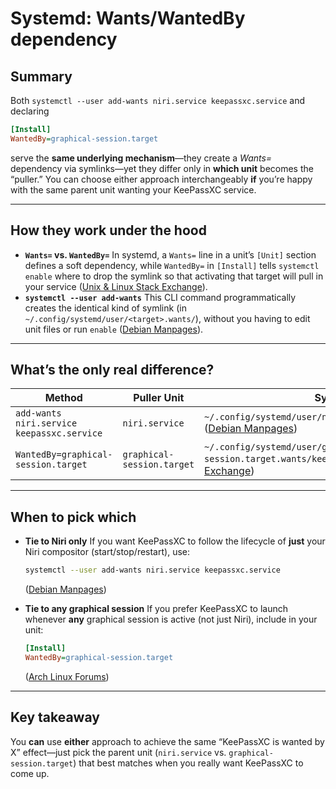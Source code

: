 # Systemd: Wants/WantedBy dependency

## Summary

Both `systemctl --user add-wants niri.service keepassxc.service` and declaring

```ini
[Install]
WantedBy=graphical-session.target
```

serve the **same underlying mechanism**—they create a *Wants=* dependency via symlinks—yet they differ only in **which unit** becomes the “puller.” You can choose either approach interchangeably **if** you’re happy with the same parent unit wanting your KeePassXC service.

---

## How they work under the hood

* **`Wants=` vs. `WantedBy=`**
  In systemd, a `Wants=` line in a unit’s `[Unit]` section defines a soft dependency, while `WantedBy=` in `[Install]` tells `systemctl enable` where to drop the symlink so that activating that target will pull in your service ([Unix & Linux Stack Exchange][1]).
* **`systemctl --user add-wants`**
  This CLI command programmatically creates the identical kind of symlink (in `~/.config/systemd/user/<target>.wants/`), without you having to edit unit files or run `enable` ([Debian Manpages][2]).

---

## What’s the only real difference?

| Method                                     | Puller Unit                | Symlink location                                                                                             |
| ------------------------------------------ | -------------------------- | ------------------------------------------------------------------------------------------------------------ |
| `add-wants niri.service keepassxc.service` | `niri.service`             | `~/.config/systemd/user/niri.service.wants/keepassxc.service` ([Debian Manpages][2])                         |
| `WantedBy=graphical-session.target`        | `graphical-session.target` | `~/.config/systemd/user/graphical-session.target.wants/keepassxc.service` ([Unix & Linux Stack Exchange][1]) |

---

## When to pick which

* **Tie to Niri only**
  If you want KeePassXC to follow the lifecycle of **just** your Niri compositor (start/stop/restart), use:

  ```bash
  systemctl --user add-wants niri.service keepassxc.service
  ```

  ([Debian Manpages][2])

* **Tie to any graphical session**
  If you prefer KeePassXC to launch whenever **any** graphical session is active (not just Niri), include in your unit:

  ```ini
  [Install]
  WantedBy=graphical-session.target
  ```

  ([Arch Linux Forums][3])

---

## Key takeaway

You **can** use **either** approach to achieve the same “KeePassXC is wanted by X” effect—just pick the parent unit (`niri.service` vs. `graphical-session.target`) that best matches when you really want KeePassXC to come up.

[1]: https://unix.stackexchange.com/questions/579068/best-practice-for-wants-vs-wantedby-in-systemd-unit-files?utm_source=chatgpt.com "Best practice for Wants= vs WantedBy= in Systemd Unit Files"
[2]: https://manpages.debian.org/bullseye/systemd/systemctl.1.en.html?utm_source=chatgpt.com "systemctl (1) — systemd — Debian bullseye — Debian Manpages"
[3]: https://bbs.archlinux.org/viewtopic.php?id=247612&utm_source=chatgpt.com "How to get a 'graphical session'? / Newbie Corner / Arch Linux Forums"
